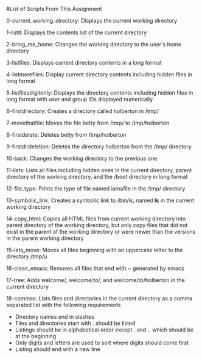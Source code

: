 #List of Scripts From This Assignment

0-current_working_directory: Displays the current working directory

1-listit: Displays the contents list of the current directory

2-bring_me_home: Changes the working directory to the user's home directory

3-listfiles: Displays current directory contents in a long format

4-listmorefiles: Display current directory contents including hidden files in long format

5-listfilesdigitonly: Displays the directory contents including hidden files in long format with user and group IDs displayed numerically

6-firstdirectory: Creates a directory called holberton in /tmp/

7-movethatfile: Moves the file betty from /tmp/ to /tmp/holberton

8-firstdelete: Deletes betty from /tmp/holberton

9-firstdirdeletion: Deletes the directory holberton from the /tmp/ directory

10-back: Changes the working directory to the previous one

11-lists: Lists all files including hidden ones in the current directory, parent directory of the working directory, and the /boot directory in long format

12-file_type: Prints the type of file named iamafile in the /tmp/ directory

13-symbolic_link: Creates a symbolic link to /bin/ls, named __ls__ in the current working directory

14-copy_html: Copies all HTML files from current working directory into parent directory of the working directory, but only copy files that did not exist in the parent of the working directory or were newer than the versions in the parent working directory

15-lets_move: Moves all files beginning with an uppercase letter to the directory /tmp/u

16-clean_emacs: Removes all files that end with ~ generated by emacs

17-tree: Adds welcome/, welcome/to/, and welcome/to/holberton in the current directory

18-commas: Lists files and directories in the current directory as a comma separated list with the following requirements

* Directory names end in slashes
* Files and directories start with . should be listed
* Listings should be in alphabetical order except . and .. which should be at the beginning
* Only digits and letters are used to sort where digits should come first
* Listing should end with a new line